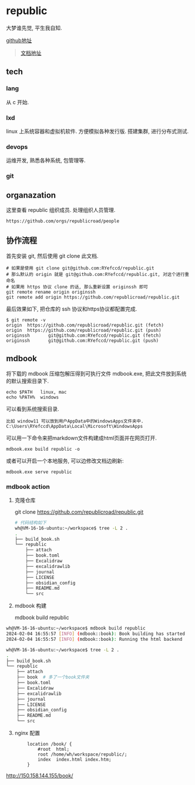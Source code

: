# republic
大梦谁先觉, 平生我自知.

[github地址](https://github.com/republicroad/republic/tree/main)

> [文档地址](https://republicroad.github.io/republic/)

## tech


### lang

从 c 开始.

### lxd

linux 上系统容器和虚拟机软件. 方便模拟各种发行版. 搭建集群, 进行分布式测试.


### devops

运维开发, 熟悉各种系统, 包管理等.


### git


## 
##  organazation

这里查看 republic 组织成员. 处理组织人员管理.

	https://github.com/orgs/republicroad/people


## 协作流程

首先安装 git, 然后使用 git clone 此文档.

	# 如果是使用 git clone git@github.com:RYefccd/republic.git 
	# 那么默认的 origin 就是 git@github.com:RYefccd/republic.git, 对这个进行重命名
	# 如果用 https 协议 clone 的话, 那么重新设置 originssh 即可
	git remote rename origin originssh
	git remote add origin https://github.com/republicroad/republic.git

最后效果如下, 把仓库的 ssh 协议和https协议都配置完成.
```shell
$ git remote -v
origin  https://github.com/republicroad/republic.git (fetch)
origin  https://github.com/republicroad/republic.git (push)
originssh       git@github.com:RYefccd/republic.git (fetch)
originssh       git@github.com:RYefccd/republic.git (push)
```


## mdbook

将下载的 mdbook 压缩包解压得到可执行文件 mdbook.exe, 把此文件放到系统的默认搜索目录下.

	echo $PATH   linux, mac
	echo %PATH%  windows

可以看到系统搜索目录.

	比如 window11 可以放到用户AppData中的WindowsApps文件夹中.
	C:\Users\RYefccd\AppData\Local\Microsoft\WindowsApps

可以用一下命令来把markdown文件构建成html页面并在网页打开.

	mdbook.exe build republic -o

或者可以开启一个本地服务, 可以边修改文档边刷新:

	mdbook.exe serve republic


### mdbook action


1. 克隆仓库 

	git clone https://github.com/republicroad/republic.git

	```bash
	# 代码结构如下
	wh@VM-16-16-ubuntu:~/workspace$ tree -L 2 .
	.
	├── build_book.sh
	└── republic
	    ├── attach
	    ├── book.toml
	    ├── Excalidraw
	    ├── excalidrawlib
	    ├── journal
	    ├── LICENSE
	    ├── obsidian_config
	    ├── README.md
	    └── src
	```
	
2. mdbook 构建 

	mdbook build republic


```bash
wh@VM-16-16-ubuntu:~/workspace$ mdbook build republic
2024-02-04 16:55:57 [INFO] (mdbook::book): Book building has started
2024-02-04 16:55:57 [INFO] (mdbook::book): Running the html backend
```


```bash
wh@VM-16-16-ubuntu:~/workspace$ tree -L 2 .
.
├── build_book.sh
└── republic
    ├── attach
    ├── book  # 多了一个book文件夹
    ├── book.toml
    ├── Excalidraw
    ├── excalidrawlib
    ├── journal
    ├── LICENSE
    ├── obsidian_config
    ├── README.md
    └── src
```

3. nginx 配置
```
        location /book/ {
            #root  html;
            root /home/wh/workspace/republic/;
            index  index.html index.htm;
        }

```

http://150.158.144.155/book/